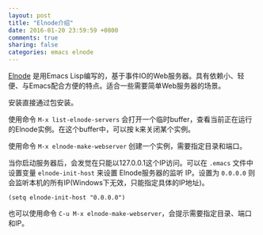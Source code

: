 ```yaml
---
layout: post
title: "Elnode介绍"
date: 2016-01-20 23:59:59 +0800
comments: true
sharing: false
categories: emacs elnode
---
```

[Elnode](https://github.com/nicferrier/elnode) 是用Emacs Lisp编写的，基于事件IO的Web服务器。具有依赖小、轻便、与Emacs配合方便的特点。适合一些需要简单Web服务器的场景。

安装直接通过包安装。

使用命令 `M-x list-elnode-servers` 会打开一个临时buffer，查看当前正在运行的Elnode实例。在这个buffer中，可以按 k来关闭某个实例。

使用命令 `M-x elnode-make-webserver` 创建一个实例，需要指定目录和端口。

当你启动服务器后，会发觉在只能以127.0.0.1这个IP访问。可以在 `.emacs` 文件中设置变量 `elnode-init-host` 来设置 Elnode服务器的监听 IP。设置为 `0.0.0.0` 则会监听本机的所有IP(Windows下无效，只能指定具体的IP地址)。

    (setq elnode-init-host "0.0.0.0")
    
也可以使用命令 `C-u M-x elnode-make-webserver`，会提示需要指定目录、端口和IP。

